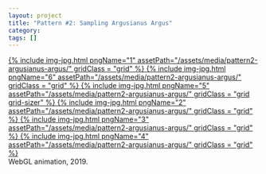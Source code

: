 ```yaml
---
layout: project
title: "Pattern #2: Sampling Argusianus Argus"
category: 
tags: []
---
```


<div class="content-container">
<div class="index-content">
<div class="grid-gutter"></div>


<a href = "/artworks/pattern2-argusianus-argus/1.html">
  {% include img-jpg.html pngName="1" assetPath="/assets/media/pattern2-argusianus-argus/" gridClass = "grid" %}
</a>

<a href = "/artworks/pattern2-argusianus-argus/6.html">
  {% include img-jpg.html pngName="6" assetPath="/assets/media/pattern2-argusianus-argus/" gridClass = "grid" %}
</a>

<a href = "/artworks/pattern2-argusianus-argus/5.html">
  {% include img-jpg.html pngName="5" assetPath="/assets/media/pattern2-argusianus-argus/" gridClass = "grid grid-sizer" %}
</a>

<a href = "/artworks/pattern2-argusianus-argus/2.html">
  {% include img-jpg.html pngName="2" assetPath="/assets/media/pattern2-argusianus-argus/" gridClass = "grid" %}
</a>

<a href = "/artworks/pattern2-argusianus-argus/3.html">
  {% include img-jpg.html pngName="3" assetPath="/assets/media/pattern2-argusianus-argus/" gridClass = "grid" %}
</a>

<a href = "/artworks/pattern2-argusianus-argus/4.html">
  {% include img-jpg.html pngName="4" assetPath="/assets/media/pattern2-argusianus-argus/" gridClass = "grid" %}
</a>


<div class = "grid l3">
WebGL animation, 2019.
</div>

</div>
</div>

